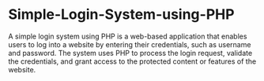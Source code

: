 # Simple-Login-System-using-PHP
A simple login system using PHP is a web-based application that enables users to log into a website by entering their credentials, such as username and password. The system uses PHP to process the login request, validate the credentials, and grant access to the protected content or features of the website.
